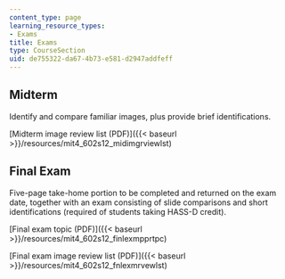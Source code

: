 ```yaml
---
content_type: page
learning_resource_types:
- Exams
title: Exams
type: CourseSection
uid: de755322-da67-4b73-e581-d2947addfeff
---
```


Midterm
-------

Identify and compare familiar images, plus provide brief identifications.

[Midterm image review list (PDF)]({{< baseurl >}}/resources/mit4_602s12_midimgrviewlst)

Final Exam
----------

Five-page take-home portion to be completed and returned on the exam date, together with an exam consisting of slide comparisons and short identifications (required of students taking HASS-D credit).

[Final exam topic (PDF)]({{< baseurl >}}/resources/mit4_602s12_finlexmpprtpc)

[Final exam image review list (PDF)]({{< baseurl >}}/resources/mit4_602s12_fnlexmrvewlst)